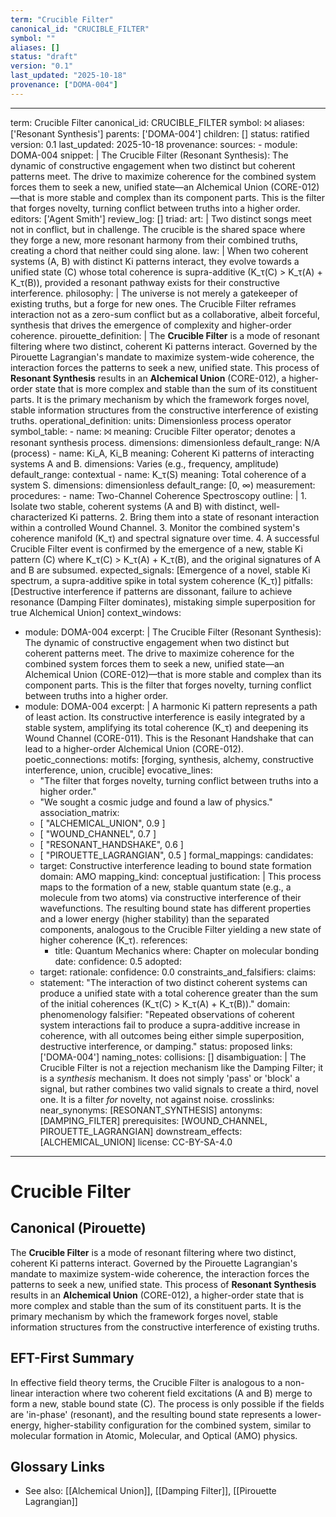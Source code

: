 ```yaml
---
term: "Crucible Filter"
canonical_id: "CRUCIBLE_FILTER"
symbol: ""
aliases: []
status: "draft"
version: "0.1"
last_updated: "2025-10-18"
provenance: ["DOMA-004"]
---
```


---
term: Crucible Filter
canonical_id: CRUCIBLE_FILTER
symbol: ⨝
aliases: ['Resonant Synthesis']
parents: ['DOMA-004']
children: []
status: ratified
version: 0.1
last_updated: 2025-10-18
provenance:
  sources:
    - module: DOMA-004
      snippet: |
        The Crucible Filter (Resonant Synthesis): The dynamic of constructive engagement when two distinct but coherent patterns meet. The drive to maximize coherence for the combined system forces them to seek a new, unified state—an Alchemical Union (CORE-012)—that is more stable and complex than its component parts. This is the filter that forges novelty, turning conflict between truths into a higher order.
  editors: ['Agent Smith']
  review_log: []
triad:
  art: |
    Two distinct songs meet not in conflict, but in challenge. The crucible is the shared space where they forge a new, more resonant harmony from their combined truths, creating a chord that neither could sing alone.
  law: |
    When two coherent systems (A, B) with distinct Ki patterns interact, they evolve towards a unified state (C) whose total coherence is supra-additive (K_τ(C) > K_τ(A) + K_τ(B)), provided a resonant pathway exists for their constructive interference.
  philosophy: |
    The universe is not merely a gatekeeper of existing truths, but a forge for new ones. The Crucible Filter reframes interaction not as a zero-sum conflict but as a collaborative, albeit forceful, synthesis that drives the emergence of complexity and higher-order coherence.
pirouette_definition: |
  The **Crucible Filter** is a mode of resonant filtering where two distinct, coherent Ki patterns interact. Governed by the Pirouette Lagrangian's mandate to maximize system-wide coherence, the interaction forces the patterns to seek a new, unified state. This process of **Resonant Synthesis** results in an **Alchemical Union** (CORE-012), a higher-order state that is more complex and stable than the sum of its constituent parts. It is the primary mechanism by which the framework forges novel, stable information structures from the constructive interference of existing truths.
operational_definition:
  units: Dimensionless process operator
  symbol_table:
    - name: ⨝
      meaning: Crucible Filter operator; denotes a resonant synthesis process.
      dimensions: dimensionless
      default_range: N/A (process)
    - name: Ki_A, Ki_B
      meaning: Coherent Ki patterns of interacting systems A and B.
      dimensions: Varies (e.g., frequency, amplitude)
      default_range: contextual
    - name: K_τ(S)
      meaning: Total coherence of a system S.
      dimensions: dimensionless
      default_range: [0, ∞)
  measurement:
    procedures:
      - name: Two-Channel Coherence Spectroscopy
        outline: |
          1. Isolate two stable, coherent systems (A and B) with distinct, well-characterized Ki patterns.
          2. Bring them into a state of resonant interaction within a controlled Wound Channel.
          3. Monitor the combined system's coherence manifold (K_τ) and spectral signature over time.
          4. A successful Crucible Filter event is confirmed by the emergence of a new, stable Ki pattern (C) where K_τ(C) > K_τ(A) + K_τ(B), and the original signatures of A and B are subsumed.
        expected_signals: [Emergence of a novel, stable Ki spectrum, a supra-additive spike in total system coherence (K_τ)]
        pitfalls: [Destructive interference if patterns are dissonant, failure to achieve resonance (Damping Filter dominates), mistaking simple superposition for true Alchemical Union]
context_windows:
  - module: DOMA-004
    excerpt: |
      The Crucible Filter (Resonant Synthesis): The dynamic of constructive engagement when two distinct but coherent patterns meet. The drive to maximize coherence for the combined system forces them to seek a new, unified state—an Alchemical Union (CORE-012)—that is more stable and complex than its component parts. This is the filter that forges novelty, turning conflict between truths into a higher order.
  - module: DOMA-004
    excerpt: |
      A harmonic Ki pattern represents a path of least action. Its constructive interference is easily integrated by a stable system, amplifying its total coherence (K_τ) and deepening its Wound Channel (CORE-011). This is the Resonant Handshake that can lead to a higher-order Alchemical Union (CORE-012).
poetic_connections:
  motifs: [forging, synthesis, alchemy, constructive interference, union, crucible]
  evocative_lines:
    - "The filter that forges novelty, turning conflict between truths into a higher order."
    - "We sought a cosmic judge and found a law of physics."
  association_matrix:
    - [ "ALCHEMICAL_UNION", 0.9 ]
    - [ "WOUND_CHANNEL", 0.7 ]
    - [ "RESONANT_HANDSHAKE", 0.6 ]
    - [ "PIROUETTE_LAGRANGIAN", 0.5 ]
formal_mappings:
  candidates:
    - target: Constructive interference leading to bound state formation
      domain: AMO
      mapping_kind: conceptual
      justification: |
        This process maps to the formation of a new, stable quantum state (e.g., a molecule from two atoms) via constructive interference of their wavefunctions. The resulting bound state has different properties and a lower energy (higher stability) than the separated components, analogous to the Crucible Filter yielding a new state of higher coherence (K_τ).
      references:
        - title: Quantum Mechanics
          where: Chapter on molecular bonding
          date:
      confidence: 0.5
  adopted:
    - target:
      rationale:
      confidence: 0.0
constraints_and_falsifiers:
  claims:
    - statement: "The interaction of two distinct coherent systems can produce a unified state with a total coherence greater than the sum of the initial coherences (K_τ(C) > K_τ(A) + K_τ(B))."
      domain: phenomenology
      falsifier: "Repeated observations of coherent system interactions fail to produce a supra-additive increase in coherence, with all outcomes being either simple superposition, destructive interference, or damping."
      status: proposed
      links: ['DOMA-004']
naming_notes:
  collisions: []
  disambiguation: |
    The Crucible Filter is not a rejection mechanism like the Damping Filter; it is a *synthesis* mechanism. It does not simply 'pass' or 'block' a signal, but rather combines two valid signals to create a third, novel one. It is a filter *for* novelty, not against noise.
crosslinks:
  near_synonyms: [RESONANT_SYNTHESIS]
  antonyms: [DAMPING_FILTER]
  prerequisites: [WOUND_CHANNEL, PIROUETTE_LAGRANGIAN]
  downstream_effects: [ALCHEMICAL_UNION]
license: CC-BY-SA-4.0
---

# Crucible Filter

## Canonical (Pirouette)
The **Crucible Filter** is a mode of resonant filtering where two distinct, coherent Ki patterns interact. Governed by the Pirouette Lagrangian's mandate to maximize system-wide coherence, the interaction forces the patterns to seek a new, unified state. This process of **Resonant Synthesis** results in an **Alchemical Union** (CORE-012), a higher-order state that is more complex and stable than the sum of its constituent parts. It is the primary mechanism by which the framework forges novel, stable information structures from the constructive interference of existing truths.

## EFT-First Summary
In effective field theory terms, the Crucible Filter is analogous to a non-linear interaction where two coherent field excitations (A and B) merge to form a new, stable bound state (C). The process is only possible if the fields are 'in-phase' (resonant), and the resulting bound state represents a lower-energy, higher-stability configuration for the combined system, similar to molecular formation in Atomic, Molecular, and Optical (AMO) physics.

## Glossary Links
- See also: [[Alchemical Union]], [[Damping Filter]], [[Pirouette Lagrangian]]